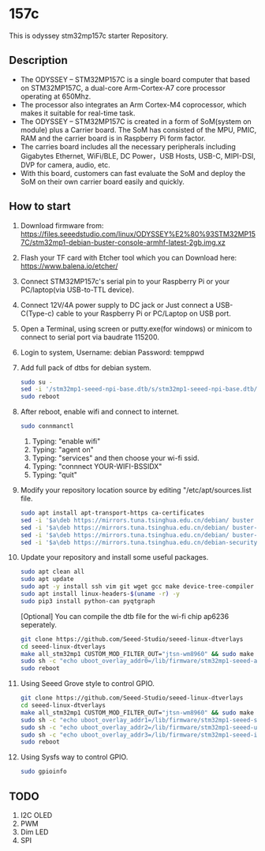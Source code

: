 # 157c
This is odyssey stm32mp157c starter Repository.
## Description
* The ODYSSEY – STM32MP157C is a single board computer that based on STM32MP157C, a dual-core Arm-Cortex-A7 core processor operating at 650Mhz. 
* The processor also integrates an Arm Cortex-M4 coprocessor, which makes it suitable for real-time task. 
* The ODYSSEY – STM32MP157C is created in a form of SoM(system on module) plus a Carrier board. The SoM has consisted of the MPU, PMIC, RAM and the carrier board is in Raspberry Pi form factor. 
* The carries board includes all the necessary peripherals including Gigabytes Ethernet, WiFi/BLE, DC Power，USB Hosts, USB-C, MIPI-DSI, DVP for camera, audio, etc. 
* With this board, customers can fast evaluate the SoM and deploy the SoM on their own carrier board easily and quickly.
## How to start
1. Download firmware from: https://files.seeedstudio.com/linux/ODYSSEY%E2%80%93STM32MP157C/stm32mp1-debian-buster-console-armhf-latest-2gb.img.xz

2. Flash your TF card with Etcher tool which you can Download here: https://www.balena.io/etcher/

3. Connect STM32MP157c's serial pin to your Raspberry Pi or your PC/laptop(via USB-to-TTL device). 

4. Connect 12V/4A power supply to DC jack or Just connect a USB-C(Type-c) cable to your Raspberry Pi or PC/Laptop on USB port.

5. Open a Terminal, using screen or putty.exe(for windows) or minicom to connect to serial port via baudrate 115200.

6. Login to system, Username: debian Password: temppwd

7. Add full pack of dtbs for debian system.

    ```bash
    sudo su -
    sed -i '/stm32mp1-seeed-npi-base.dtb/s/stm32mp1-seeed-npi-base.dtb/stm32mp1-seeed-npi-full.dtb/' /boot/uEnv.txt
    sudo reboot
    ```

8. After reboot, enable wifi and connect to internet. 

    ```bash
    sudo connmanctl
    ```

    1. Typing: "enable wifi"
    2. Typing: "agent on"
    3. Typing: "services" and then choose your wi-fi ssid.
    4. Typing: "connnect YOUR-WIFI-BSSIDX"
    5. Typing: "quit"

9. Modify your repository location source by editing "/etc/apt/sources.list file.

    ````bash
    sudo apt install apt-transport-https ca-certificates
    sed -i '$a\deb https://mirrors.tuna.tsinghua.edu.cn/debian/ buster main contrib non-free' /etc/apt/sources.list
    sed -i '$a\deb https://mirrors.tuna.tsinghua.edu.cn/debian/ buster-updates main contrib non-free' /etc/apt/sources.list
    sed -i '$a\deb https://mirrors.tuna.tsinghua.edu.cn/debian/ buster-backports main contrib non-free' /etc/apt/sources.list
    sed -i '$a\deb https://mirrors.tuna.tsinghua.edu.cn/debian-security buster/updates main contrib non-free' /etc/apt/sources.list
    ````

10. Update your repository and install some useful packages.

    ```bash
    sudo apt clean all
    sudo apt update
    sudo apt -y install ssh vim git wget gcc make device-tree-compiler bluetooth bluez bluez-tools rfkill python3 python3-distutils python3-pyqt5  python3-pip python3-numpy alsa-utils i2c-tools
    sudo apt install linux-headers-$(uname -r) -y
    sudo pip3 install python-can pyqtgraph
    ```

    [Optional] You can compile the dtb file for the wi-fi chip ap6236 seperately.

    ```bash
    git clone https://github.com/Seeed-Studio/seeed-linux-dtverlays
    cd seeed-linux-dtverlays
    make all_stm32mp1 CUSTOM_MOD_FILTER_OUT="jtsn-wm8960" && sudo make install_stm32mp1 CUSTOM_MOD_FILTER_OUT="jtsn-wm8960"
    sudo sh -c "echo uboot_overlay_addr0=/lib/firmware/stm32mp1-seeed-ap6236-overlay.dtbo >> /boot/uEnv.txt"
    sudo reboot
    ```

11. Using Seeed Grove style to control GPIO.

    ```bash
    git clone https://github.com/Seeed-Studio/seeed-linux-dtverlays
    cd seeed-linux-dtverlays
    make all_stm32mp1 CUSTOM_MOD_FILTER_OUT="jtsn-wm8960" && sudo make install_stm32mp1 CUSTOM_MOD_FILTER_OUT="jtsn-wm8960"
    sudo sh -c "echo uboot_overlay_addr1=/lib/firmware/stm32mp1-seeed-spi5-overlay.dtbo >> /boot/uEnv.txt"
    sudo sh -c "echo uboot_overlay_addr2=/lib/firmware/stm32mp1-seeed-usart2-overlay.dtbo >> /boot/uEnv.txt"
    sudo sh -c "echo uboot_overlay_addr3=/lib/firmware/stm32mp1-seeed-i2c4-overlay.dtbo >> /boot/uEnv.txt"
    sudo reboot
    ```

12. Using Sysfs way to control GPIO.

    ```bash
    sudo gpioinfo
    ```



## TODO 
1. I2C OLED 
2. PWM
3. Dim LED
4. SPI

